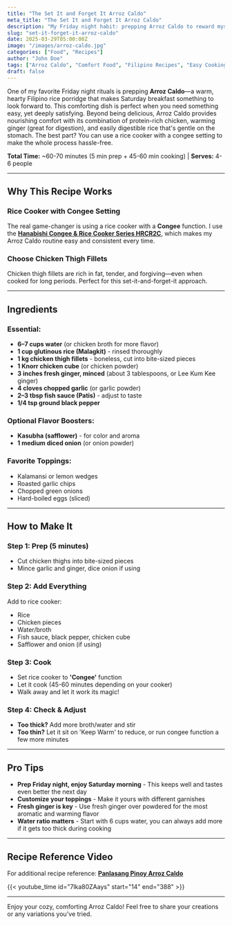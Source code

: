 ```yaml
---
title: "The Set It and Forget It Arroz Caldo"
meta_title: "The Set It and Forget It Arroz Caldo"
description: "My Friday night habit: prepping Arroz Caldo to reward myself with a cozy Saturday breakfast."
slug: "set-it-forget-it-arroz-caldo"
date: 2025-03-29T05:00:00Z
image: "/images/arroz-caldo.jpg"
categories: ["Food", "Recipes"]
author: "John Doe"
tags: ["Arroz Caldo", "Comfort Food", "Filipino Recipes", "Easy Cooking", "Rice Cooker Recipes", "Chicken Recipes", "Congee", "Home Cooking"]
draft: false
---
```


One of my favorite Friday night rituals is prepping **Arroz Caldo**—a warm, hearty Filipino rice porridge that makes Saturday breakfast something to look forward to. This comforting dish is perfect when you need something easy, yet deeply satisfying. Beyond being delicious, Arroz Caldo provides nourishing comfort with its combination of protein-rich chicken, warming ginger (great for digestion), and easily digestible rice that's gentle on the stomach. The best part? You can use a rice cooker with a congee setting to make the whole process hassle-free.

**Total Time:** ~60-70 minutes (5 min prep + 45-60 min cooking) | **Serves:** 4-6 people

---

## Why This Recipe Works

### **Rice Cooker with Congee Setting**
The real game-changer is using a rice cooker with a **Congee** function. I use the **[Hanabishi Congee & Rice Cooker Series HRCR2C](https://myhanabishi.com/collections/rice-cookers-3/products/rice-cooker-hrc-r2c?variant=45693133881625)**, which makes my Arroz Caldo routine easy and consistent every time.

### **Choose Chicken Thigh Fillets**
Chicken thigh fillets are rich in fat, tender, and forgiving—even when cooked for long periods. Perfect for this set-it-and-forget-it approach.

---

## Ingredients

### **Essential:**
- **6–7 cups water** (or chicken broth for more flavor)
- **1 cup glutinous rice (Malagkit)** - rinsed thoroughly
- **1 kg chicken thigh fillets** - boneless, cut into bite-sized pieces
- **1 Knorr chicken cube** (or chicken powder)
- **3 inches fresh ginger, minced** (about 3 tablespoons, or Lee Kum Kee ginger)
- **4 cloves chopped garlic** (or garlic powder)
- **2–3 tbsp fish sauce (Patis)** - adjust to taste
- **1/4 tsp ground black pepper**

### **Optional Flavor Boosters:**
- **Kasubha (safflower)** - for color and aroma
- **1 medium diced onion** (or onion powder)

### **Favorite Toppings:**
- Kalamansi or lemon wedges
- Roasted garlic chips
- Chopped green onions
- Hard-boiled eggs (sliced)

---

## How to Make It

### **Step 1: Prep (5 minutes)**
- Cut chicken thighs into bite-sized pieces
- Mince garlic and ginger, dice onion if using

### **Step 2: Add Everything**
Add to rice cooker:
- Rice
- Chicken pieces
- Water/broth
- Fish sauce, black pepper, chicken cube
- Safflower and onion (if using)

### **Step 3: Cook**
- Set rice cooker to **'Congee'** function
- Let it cook (45-60 minutes depending on your cooker)
- Walk away and let it work its magic!

### **Step 4: Check & Adjust**
- **Too thick?** Add more broth/water and stir
- **Too thin?** Let it sit on 'Keep Warm' to reduce, or run congee function a few more minutes

---

## Pro Tips

- **Prep Friday night, enjoy Saturday morning** - This keeps well and tastes even better the next day
- **Customize your toppings** - Make it yours with different garnishes
- **Fresh ginger is key** - Use fresh ginger over powdered for the most aromatic and warming flavor
- **Water ratio matters** - Start with 6 cups water, you can always add more if it gets too thick during cooking

---

## Recipe Reference Video

For additional recipe reference: **[Panlasang Pinoy Arroz Caldo](https://panlasangpinoy.com/chicken-arroz-caldo-recipe-glutinous-rice-porridge/)**

{{< youtube_time id="7lka80ZAays" start="14" end="388" >}}

---

Enjoy your cozy, comforting Arroz Caldo! Feel free to share your creations or any variations you've tried.